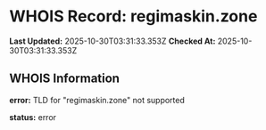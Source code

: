# WHOIS Record: regimaskin.zone

**Last Updated:** 2025-10-30T03:31:33.353Z
**Checked At:** 2025-10-30T03:31:33.353Z

## WHOIS Information

**error:** TLD for "regimaskin.zone" not supported

**status:** error


